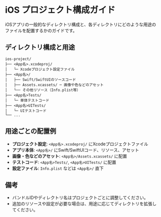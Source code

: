 # iOS プロジェクト構成ガイド

iOSアプリの一般的なディレクトリ構成と、各ディレクトリにどのような用途のファイルを配置するかのガイドです。

## ディレクトリ構成と用途

```
ios-project/
├── <App名>.xcodeproj/
│   └─ Xcodeプロジェクト設定ファイル
├── <App名>/
│   ├── Swift/SwiftUIのソースコード
│   ├── Assets.xcassets/ ─ 画像や色などのアセット
│   └── その他リソース（Info.plist等）
├── <App名>Tests/
│   └─ 単体テストコード
├── <App名>UITests/
│   └─ UIテストコード
└── ...
```

## 用途ごとの配置例
- **プロジェクト設定**: `<App名>.xcodeproj/` にXcodeプロジェクトファイル
- **アプリ本体**: `<App名>/` にSwift/SwiftUIコード、リソース、アセット
- **画像・色などのアセット**: `<App名>/Assets.xcassets/` に配置
- **テストコード**: `<App名>Tests/`, `<App名>UITests/` に配置
- **設定ファイル**: `Info.plist` などは `<App名>/` 直下

## 備考
- バンドルIDやディレクトリ名はプロジェクトごとに調整してください。
- 追加のリソースや設定が必要な場合は、用途に応じてディレクトリを拡張してください。 